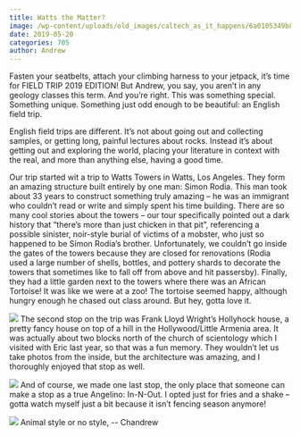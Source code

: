 ```yaml
---
title: Watts the Matter?
image: /wp-content/uploads/old_images/caltech_as_it_happens/6a0105349b8251970b0240a45f5926200c.jpg
date: 2019-05-20
categories: 705
author: Andrew
---
```


Fasten your seatbelts, attach your climbing harness to your jetpack, it’s time for FIELD TRIP 2019 EDITION!
But Andrew, you say, you aren’t in any geology classes this term. And you’re right. This was something special. Something unique. Something just odd enough to be beautiful: an English field trip.

English field trips are different. It’s not about going out and collecting samples, or getting long, painful lectures about rocks. Instead it’s about getting out and exploring the world, placing your literature in context with the real, and more than anything else, having a good time.

Our trip started wit a trip to Watts Towers in Watts, Los Angeles. They form an amazing structure built entirely by one man: Simon Rodia. This man took about 33 years to construct something truly amazing – he was an immigrant who couldn’t read or write and simply spent his time building. There are so many cool stories about the towers – our tour specifically pointed out a dark history that “there’s more than just chicken in that pit”, referencing a possible sinister, noir-style burial of victims of a mobster, who just so happened to be Simon Rodia’s brother. Unfortunately, we couldn’t go inside the gates of the towers because they are closed for renovations (Rodia used a large number of shells, bottles, and pottery shards to decorate the towers that sometimes like to fall off from above and hit passersby). Finally, they had a little garden next to the towers where there was an African Tortoise! It was like we were at a zoo! The tortoise seemed happy, although hungry enough he chased out class around. But hey, gotta love it.


![](/old_images/caltech_as_it_happens/6a0105349b8251970b0240a488a8da200d.jpg)
The second stop on the trip was Frank Lloyd Wright’s Hollyhock house, a pretty fancy house on top of a hill in the Hollywood/Little Armenia area. It was actually about two blocks north of the church of scientology which I visited with Eric last year, so that was a fun memory. They wouldn’t let us take photos from the inside, but the architecture was amazing, and I thoroughly enjoyed that stop as well.


![](/old_images/caltech_as_it_happens/6a0105349b8251970b0240a45f593e200c.jpg)
And of course, we made one last stop, the only place that someone can make a stop as a true Angelino: In-N-Out. I opted just for fries and a shake – gotta watch myself just a bit because it isn’t fencing season anymore!


![](/old_images/caltech_as_it_happens/6a0105349b8251970b0240a45f5946200c.jpg)
Animal style or no style,
-- Chandrew
